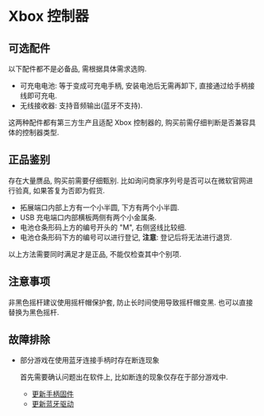 # Xbox 控制器

## 可选配件

以下配件都不是必备品, 需根据具体需求选购.  

- 可充电电池: 等于变成可充电手柄, 安装电池后无需再卸下, 直接通过给手柄接线即可充电.
- 无线接收器: 支持音频输出(蓝牙不支持).

这两种配件都有第三方生产且适配 Xbox 控制器的, 购买前需仔细判断是否兼容具体的控制器类型.  

## 正品鉴别

存在大量赝品, 购买前需要仔细甄别. 比如询问商家序列号是否可以在微软官网进行验真, 如果答复为否即为假货.  

- 拓展端口内部上方有一个小半圆, 下方有两个小半圆.
- USB 充电端口内部横板两侧有两个小金属条.
- 电池仓条形码上方的编号开头的 "M", 右侧竖线比较细.
- 电池仓条形码下方的编号可以进行登记, **注意**: 登记后将无法进行退货.

以上方法需要同时满足才是正品, 不能仅检查其中个别项.  

## 注意事项

非黑色摇杆建议使用摇杆帽保护套, 防止长时间使用导致摇杆帽变黑. 也可以直接替换为黑色摇杆.  

## 故障排除

- 部分游戏在使用蓝牙连接手柄时存在断连现象

  首先需要确认问题出在软件上, 比如断连的现象仅存在于部分游戏中.  

  - [更新手柄固件](https://www.microsoft.com/en-au/p/xbox-accessories/9nblggh30xj3?rtc=1&activetab=pivot:overviewtab)
  - [更新蓝牙驱动](https://downloadcenter.intel.com/download/29919/Intel-Wireless-Bluetooth-for-Windows-10)
